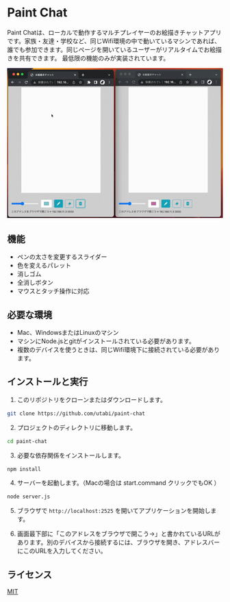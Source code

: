 # Paint Chat

Paint Chatは、ローカルで動作するマルチプレイヤーのお絵描きチャットアプリです。家族・友達・学校など、同じWifi環境の中で動いているマシンであれば、誰でも参加できます。同じページを開いているユーザーがリアルタイムでお絵描きを共有できます。
最低限の機能のみが実装されています。

![top page](readme/screen.gif "app screen shot")

## 機能

- ペンの太さを変更するスライダー
- 色を変えるパレット
- 消しゴム
- 全消しボタン
- マウスとタッチ操作に対応

## 必要な環境

- Mac、WindowsまたはLinuxのマシン
- マシンにNode.jsとgitがインストールされている必要があります。
- 複数のデバイスを使うときは、同じWifi環境下に接続されている必要があります。

## インストールと実行

1. このリポジトリをクローンまたはダウンロードします。

```bash
git clone https://github.com/utabi/paint-chat
```

2. プロジェクトのディレクトリに移動します。

```bash
cd paint-chat
```

3. 必要な依存関係をインストールします。

```bash
npm install
```

4. サーバーを起動します。（Macの場合は start.command クリックでもOK ）

```bash
node server.js
```

5. ブラウザで `http://localhost:2525` を開いてアプリケーションを開始します。

6. 画面最下部に「このアドレスをブラウザで開こう→」と書かれているURLがあります。別のデバイスから接続するには、ブラウザを開き、アドレスバーにこのURLを入力してください。




## ライセンス

[MIT](LICENSE)
